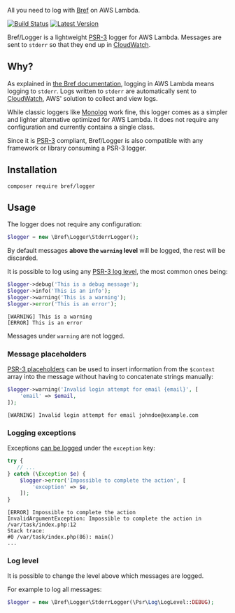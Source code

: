 All you need to log with [Bref](https://bref.sh) on AWS Lambda.

[![Build Status](https://img.shields.io/travis/brefphp/logger/master.svg?style=flat-square)](https://travis-ci.com/brefphp/logger)
[![Latest Version](https://img.shields.io/github/release/bref/logger.svg?style=flat-square)](https://packagist.org/packages/bref/logger)

Bref/Logger is a lightweight [PSR-3](https://www.php-fig.org/psr/psr-3/) logger for AWS Lambda. Messages are sent to `stderr` so that they end up in [CloudWatch](https://bref.sh/docs/environment/logs.html).

## Why?

As explained in [the Bref documentation](https://bref.sh/docs/environment/logs.html), logging in AWS Lambda means logging to `stderr`. Logs written to `stderr` are automatically sent to [CloudWatch](https://aws.amazon.com/cloudwatch/), AWS' solution to collect and view logs.

While classic loggers like [Monolog](https://github.com/Seldaek/monolog) work fine, this logger comes as a simpler and lighter alternative optimized for AWS Lambda. It does not require any configuration and currently contains a single class.

Since it is [PSR-3](https://www.php-fig.org/psr/psr-3/) compliant, Bref/Logger is also compatible with any framework or library consuming a PSR-3 logger.

## Installation

```
composer require bref/logger
```

## Usage

The logger does not require any configuration:

```php
$logger = new \Bref\Logger\StderrLogger();
```

By default messages **above the `warning` level** will be logged, the rest will be discarded.

It is possible to log using any [PSR-3 log level](https://www.php-fig.org/psr/psr-3/#5-psrlogloglevel), the most common ones being:

```php
$logger->debug('This is a debug message');
$logger->info('This is an info');
$logger->warning('This is a warning');
$logger->error('This is an error');
```

```
[WARNING] This is a warning
[ERROR] This is an error
```

Messages under `warning` are not logged.

### Message placeholders

[PSR-3 placeholders](https://www.php-fig.org/psr/psr-3/#12-message) can be used to insert information from the `$context` array into the message without having to concatenate strings manually:

```php
$logger->warning('Invalid login attempt for email {email}', [
    'email' => $email,
]);
```

```
[WARNING] Invalid login attempt for email johndoe@example.com
```

### Logging exceptions

Exceptions [can be logged](https://www.php-fig.org/psr/psr-3/#13-context) under the `exception` key:

```php
try {
   // ...
} catch (\Exception $e) {
    $logger->error('Impossible to complete the action', [
        'exception' => $e,
    ]);
}
```

```
[ERROR] Impossible to complete the action
InvalidArgumentException: Impossible to complete the action in /var/task/index.php:12
Stack trace:
#0 /var/task/index.php(86): main()
...
```

### Log level

It is possible to change the level above which messages are logged.

For example to log all messages:

```php
$logger = new \Bref\Logger\StderrLogger(\Psr\Log\LogLevel::DEBUG);
```

